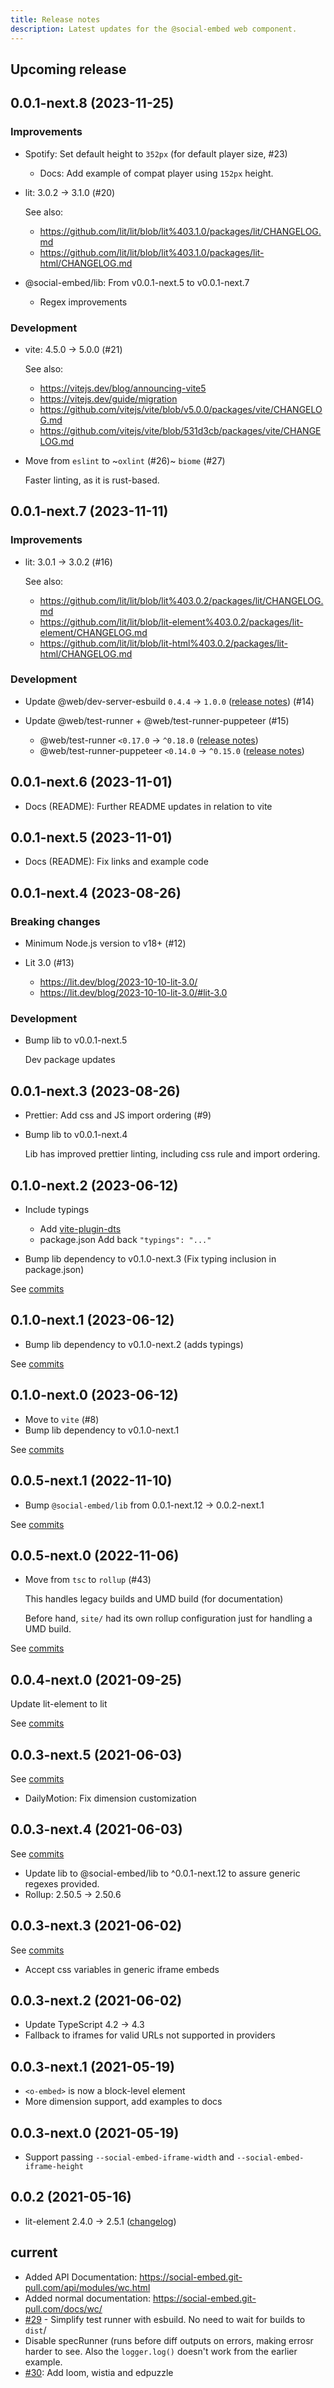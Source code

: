 ```yaml
---
title: Release notes
description: Latest updates for the @social-embed web component.
---
```


## Upcoming release

<!-- _Enter the most recent changes here_ -->

## 0.0.1-next.8 (2023-11-25)

### Improvements

- Spotify: Set default height to `352px` (for default player size, #23)

  - Docs: Add example of compat player using `152px` height.

- lit: 3.0.2 -> 3.1.0 (#20)

  See also:

  - https://github.com/lit/lit/blob/lit%403.1.0/packages/lit/CHANGELOG.md
  - https://github.com/lit/lit/blob/lit%403.1.0/packages/lit-html/CHANGELOG.md

- @social-embed/lib: From v0.0.1-next.5 to v0.0.1-next.7

  - Regex improvements

### Development

- vite: 4.5.0 -> 5.0.0 (#21)

  See also:

  - https://vitejs.dev/blog/announcing-vite5
  - https://vitejs.dev/guide/migration
  - https://github.com/vitejs/vite/blob/v5.0.0/packages/vite/CHANGELOG.md
  - https://github.com/vitejs/vite/blob/531d3cb/packages/vite/CHANGELOG.md

- Move from `eslint` to ~`oxlint` (#26)~ `biome` (#27)

  Faster linting, as it is rust-based.

## 0.0.1-next.7 (2023-11-11)

### Improvements

- lit: 3.0.1 -> 3.0.2 (#16)

  See also:

  - https://github.com/lit/lit/blob/lit%403.0.2/packages/lit/CHANGELOG.md
  - https://github.com/lit/lit/blob/lit-element%403.0.2/packages/lit-element/CHANGELOG.md
  - https://github.com/lit/lit/blob/lit-html%403.0.2/packages/lit-html/CHANGELOG.md

### Development

- Update @web/dev-server-esbuild `0.4.4` -> `1.0.0` ([release notes](https://github.com/modernweb-dev/web/blob/%40web/dev-server-esbuild%401.0.0/packages/dev-server-esbuild/CHANGELOG.md)) (#14)
- Update @web/test-runner + @web/test-runner-puppeteer (#15)

  - @web/test-runner `<0.17.0` -> `^0.18.0` ([release
    notes](https://github.com/modernweb-dev/web/blob/%40web/test-runner%400.18.0/packages/test-runner/CHANGELOG.md))
  - @web/test-runner-puppeteer `<0.14.0` -> `^0.15.0` ([release
    notes](https://github.com/modernweb-dev/web/blob/%40web/test-runner-puppeteer%400.15.0/packages/test-runner-puppeteer/CHANGELOG.md))

## 0.0.1-next.6 (2023-11-01)

- Docs (README): Further README updates in relation to vite

## 0.0.1-next.5 (2023-11-01)

- Docs (README): Fix links and example code

## 0.0.1-next.4 (2023-08-26)

### Breaking changes

- Minimum Node.js version to v18+ (#12)
- Lit 3.0 (#13)

  - https://lit.dev/blog/2023-10-10-lit-3.0/
  - https://lit.dev/blog/2023-10-10-lit-3.0/#lit-3.0

### Development

- Bump lib to v0.0.1-next.5

  Dev package updates

## 0.0.1-next.3 (2023-08-26)

- Prettier: Add css and JS import ordering (#9)
- Bump lib to v0.0.1-next.4

  Lib has improved prettier linting, including css rule and import ordering.

## 0.1.0-next.2 (2023-06-12)

- Include typings

  - Add [vite-plugin-dts](https://github.com/qmhc/vite-plugin-dts)
  - package.json Add back `"typings": "..."`

- Bump lib dependency to v0.1.0-next.3 (Fix typing inclusion in package.json)

See [commits](https://github.com/social-embed/social-embed/compare/@social-embed/wc@0.1.0-next.1...@social-embed/wc@0.1.0-next.2)

## 0.1.0-next.1 (2023-06-12)

- Bump lib dependency to v0.1.0-next.2 (adds typings)

See [commits](https://github.com/social-embed/social-embed/compare/@social-embed/wc@0.1.0-next.0...@social-embed/wc@0.1.0-next.1)

## 0.1.0-next.0 (2023-06-12)

- Move to `vite` (#8)
- Bump lib dependency to v0.1.0-next.1

See [commits](https://github.com/social-embed/social-embed/compare/@social-embed/wc@0.0.5-next.1...@social-embed/wc@0.1.0-next.0)

## 0.0.5-next.1 (2022-11-10)

- Bump `@social-embed/lib` from 0.0.1-next.12 -> 0.0.2-next.1

See [commits](https://github.com/social-embed/social-embed/compare/@social-embed/wc@0.0.5-next.0...@social-embed/wc@0.0.5-next.1)

## 0.0.5-next.0 (2022-11-06)

- Move from `tsc` to `rollup` (#43)

  This handles legacy builds and UMD build (for documentation)

  Before hand, `site/` had its own rollup configuration just for handling a UMD
  build.

See [commits](https://github.com/social-embed/social-embed/compare/@social-embed/wc@0.0.4-next.0...@social-embed/wc@0.0.5-next.0)

## 0.0.4-next.0 (2021-09-25)

Update lit-element to lit

See [commits](https://github.com/social-embed/social-embed/compare/@social-embed/wc@0.0.3-next.5...@social-embed/wc@0.0.4-next.0)

## 0.0.3-next.5 (2021-06-03)

See [commits](https://github.com/social-embed/social-embed/compare/@social-embed/wc@0.0.3-next.4...@social-embed/wc@0.0.3-next.5)

- DailyMotion: Fix dimension customization

## 0.0.3-next.4 (2021-06-03)

See [commits](https://github.com/social-embed/social-embed/compare/@social-embed/wc@0.0.3-next.3...@social-embed/wc@0.0.3-next.4)

- Update lib to @social-embed/lib to ^0.0.1-next.12 to assure
  generic regexes provided.
- Rollup: 2.50.5 -> 2.50.6

## 0.0.3-next.3 (2021-06-02)

See [commits](https://github.com/social-embed/social-embed/compare/@social-embed/wc@0.0.3-next.2...@social-embed/wc@0.0.3-next.3)

- Accept css variables in generic iframe embeds

## 0.0.3-next.2 (2021-06-02)

- Update TypeScript 4.2 -> 4.3
- Fallback to iframes for valid URLs not supported in providers

## 0.0.3-next.1 (2021-05-19)

- `<o-embed>` is now a block-level element
- More dimension support, add examples to docs

## 0.0.3-next.0 (2021-05-19)

- Support passing `--social-embed-iframe-width` and
  `--social-embed-iframe-height`

## 0.0.2 (2021-05-16)

- lit-element 2.4.0 -> 2.5.1
  ([changelog](https://github.com/lit/lit-element/blob/2b39872/CHANGELOG.md))

## current

- Added API Documentation:
  https://social-embed.git-pull.com/api/modules/wc.html
- Added normal documentation:
  https://social-embed.git-pull.com/docs/wc/
- [#29](https://github.com/social-embed/social-embed/pull/29) - Simplify test
  runner with esbuild. No need to wait for builds to `dist`/
- Disable specRunner (runs before diff outputs on errors, making errosr harder
  to see. Also the `logger.log()` doesn't work from the earlier example.
- [#30](https://github.com/social-embed/social-embed/pull/30): Add loom, wistia
  and edpuzzle
